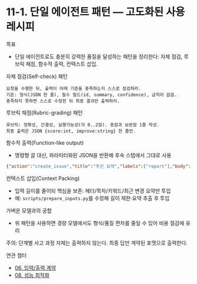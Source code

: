 # 11-1. 단일 에이전트 패턴 — 고도화된 사용 레시피

목표
- 단일 에이전트로도 충분히 강력한 품질을 달성하는 패턴을 정리한다: 자체 점검, 루브릭 채점, 함수적 출력, 컨텍스트 삽입.

자체 점검(Self-check) 패턴
```text
요청을 수행한 뒤, 출력이 아래 기준을 충족하는지 스스로 점검하라.
기준: 형식(JSON 한 줄), 필수 필드(id, summary, confidence), 금칙어 없음.
충족하지 못하면 스스로 수정한 뒤 최종 결과만 출력하라.
```

루브릭 채점(Rubric-grading) 패턴
```text
루브릭: 정확성, 간결성, 실행가능성(각 0..2점). 총점과 보완점 1줄 작성.
최종 출력은 JSON {score:int, improve:string} 한 줄만.
```

함수적 출력(Function-like output)
- 명령형 글 대신, 파라미터화된 JSON을 반환해 후속 스텝에서 그대로 사용
```json
{"action":"create_issue","title":"주간 요약","labels":["report"],"body":"..."}
```

컨텍스트 삽입(Context Packing)
- 입력 길이를 줄이되 핵심을 보존: 헤더/목차/키워드/최근 변경 요약만 투입
- 예: `scripts/prepare_inputs.py`를 수정해 길이 제한·요약 추출 후 투입

가벼운 모델과의 궁합
- 위 패턴을 사용하면 경량 모델에서도 형식/품질 편차를 줄일 수 있어 비용 절감에 유리

주의: 단계별 사고 과정 자체는 출력하지 않는다. 최종 답만 계약된 포맷으로 출력한다.

연관 챕터
- [06. 입력/출력 계약](06-input-output.md)
- [08. 성능 최적화](08-performance.md)

